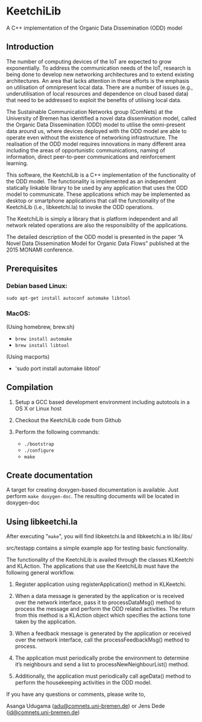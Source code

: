 # KeetchiLib
A C++ implementation of the Organic Data Dissemination (ODD) model


Introduction
------------

The number of computing devices of the IoT are expected to grow exponentially.
To address the communication needs of the IoT, research is being done to
develop new networking architectures and to extend existing architectures. An
area that lacks attention in these efforts is the emphasis on utilisation of
omnipresent local data. There are a number of issues (e.g., underutilisation of
local resources and dependence on cloud based data) that need to be addressed
to exploit the benefits of utilising local data.

The Sustainable Communication Networks group (ComNets) at the University of
Bremen has identified a novel data dissemination model, called the
Organic Data Dissemination (ODD) model to utilise the omni-present data around
us, where devices deployed with the ODD model are able to operate even without
the existence of networking infrastructure. The realisation of the ODD model
requires innovations in many different area including the areas of
opportunistic communications, naming of information, direct peer-to-peer
communications and reinforcement learning.

This software, the KeetchiLib is a C++ implementation of the functionality of
the ODD model. The functionality is implemented as an independent statically
linkable library to be used by any application that uses the ODD model to
communicate. These applications which may be implemented as desktop or
smartphone applications that call the functionality of the KeetchiLib
(i.e., libkeetchi.la) to invoke the ODD operations.

The KeetchiLib is simply a library that is platform independent and all
network related operations are also the responsibility of the applications.

The detailed description of the ODD model is presented in the paper
“A Novel Data Dissemination Model for Organic Data Flows” published at the
2015 MONAMI conference.


Prerequisites
-------------

### Debian based Linux:

`sudo apt-get install autoconf automake libtool`


### MacOS:

(Using homebrew, brew.sh)

- `brew install automake`
- `brew install libtool`

(Using macports)

- 'sudo port install automake libtool'

Compilation
-----------

1. Setup a GCC based development environment including autotools in a OS X
or Linux host

2. Checkout the KeetchiLib code from Github

3. Perform the following commands:
    - `./bootstrap`
    - `./configure`
    - `make`

Create documentation
--------------------

A target for creating doxygen-based documentation is available. Just perform
`make doxygen-doc`. The resulting documents will be located in doxygen-doc

Using libkeetchi.la
-------------------

After executing "`make`", you will find libkeetchi.la and libkeetchi.a in lib/.libs/

src/testapp contains a simple example app for testing basic functionality.

The functionality of the KeetchiLib is availed through the classes KLKeetchi
and KLAction. The applications that use the KeetchiLib must have the following
general workflow.

1. Register application using registerApplication() method in KLKeetchi.

2. When a data message is generated by the application or is received over the
network interface, pass it to processDataMsg() method to process the message
and perform the ODD related activities. The return from this method is a
KLAction object which specifies the actions tone taken by the application.

3. When a feedback message is generated by the application or received over
the network interface, call the processFeedbackMsg() method to process.

4. The application must periodically probe the environment to determine it’s
neighbours and send a list to processNewNeighbourList() method.

5. Additionally, the application must periodically call ageData() method to
perform the housekeeping activities in the ODD model.


If you have any questions or comments, please write to,

Asanga Udugama (adu@comnets.uni-bremen.de) or
Jens Dede (jd@comnets.uni-bremen.de)


